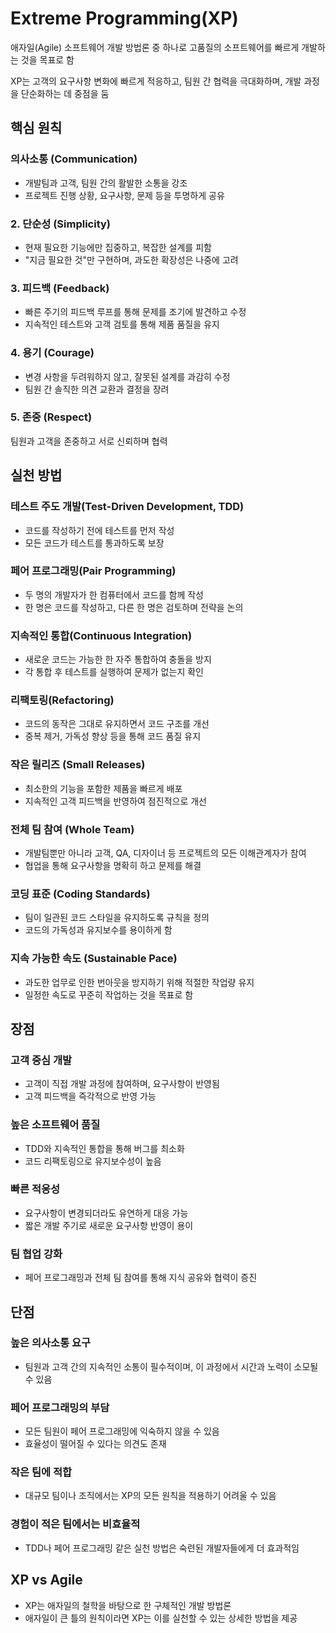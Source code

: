 # Extreme Programming(XP)

애자일(Agile) 소프트웨어 개발 방법론 중 하나로 고품질의 소프트웨어를 빠르게 개발하는 것을 목표로 함

XP는 고객의 요구사항 변화에 빠르게 적응하고, 팀원 간 협력을 극대화하며, 개발 과정을 단순화하는 데 중점을 둠

## 핵심 원칙

### 의사소통 (Communication)

- 개발팀과 고객, 팀원 간의 활발한 소통을 강조
- 프로젝트 진행 상황, 요구사항, 문제 등을 투명하게 공유

### 2. 단순성 (Simplicity)

- 현재 필요한 기능에만 집중하고, 복잡한 설계를 피함
- "지금 필요한 것"만 구현하며, 과도한 확장성은 나중에 고려

### 3. 피드백 (Feedback)

- 빠른 주기의 피드백 루프를 통해 문제를 조기에 발견하고 수정
- 지속적인 테스트와 고객 검토를 통해 제품 품질을 유지

### 4. 용기 (Courage)

- 변경 사항을 두려워하지 않고, 잘못된 설계를 과감히 수정
- 팀원 간 솔직한 의견 교환과 결정을 장려

### 5. 존중 (Respect)

팀원과 고객을 존중하고 서로 신뢰하며 협력

## 실천 방법

### 테스트 주도 개발(Test-Driven Development, TDD)

- 코드를 작성하기 전에 테스트를 먼저 작성
- 모든 코드가 테스트를 통과하도록 보장

### 페어 프로그래밍(Pair Programming)

- 두 명의 개발자가 한 컴퓨터에서 코드를 함께 작성
- 한 명은 코드를 작성하고, 다른 한 명은 검토하며 전략을 논의

### 지속적인 통합(Continuous Integration)

- 새로운 코드는 가능한 한 자주 통합하여 충돌을 방지
- 각 통합 후 테스트를 실행하여 문제가 없는지 확인

### 리팩토링(Refactoring)

- 코드의 동작은 그대로 유지하면서 코드 구조를 개선
- 중복 제거, 가독성 향상 등을 통해 코드 품질 유지

### 작은 릴리즈 (Small Releases)

- 최소한의 기능을 포함한 제품을 빠르게 배포
- 지속적인 고객 피드백을 반영하여 점진적으로 개선

### 전체 팀 참여 (Whole Team)

- 개발팀뿐만 아니라 고객, QA, 디자이너 등 프로젝트의 모든 이해관계자가 참여
- 협업을 통해 요구사항을 명확히 하고 문제를 해결

### 코딩 표준 (Coding Standards)

- 팀이 일관된 코드 스타일을 유지하도록 규칙을 정의
- 코드의 가독성과 유지보수를 용이하게 함

### 지속 가능한 속도 (Sustainable Pace)

- 과도한 업무로 인한 번아웃을 방지하기 위해 적절한 작업량 유지
- 일정한 속도로 꾸준히 작업하는 것을 목표로 함

## 장점

### 고객 중심 개발

- 고객이 직접 개발 과정에 참여하며, 요구사항이 반영됨
- 고객 피드백을 즉각적으로 반영 가능

### 높은 소프트웨어 품질

- TDD와 지속적인 통합을 통해 버그를 최소화
- 코드 리팩토링으로 유지보수성이 높음

### 빠른 적응성

- 요구사항이 변경되더라도 유연하게 대응 가능
- 짧은 개발 주기로 새로운 요구사항 반영이 용이

### 팀 협업 강화

- 페어 프로그래밍과 전체 팀 참여를 통해 지식 공유와 협력이 증진

## 단점

### 높은 의사소통 요구

- 팀원과 고객 간의 지속적인 소통이 필수적이며, 이 과정에서 시간과 노력이 소모될 수 있음

### 페어 프로그래밍의 부담

- 모든 팀원이 페어 프로그래밍에 익숙하지 않을 수 있음
- 효율성이 떨어질 수 있다는 의견도 존재

### 작은 팀에 적합

- 대규모 팀이나 조직에서는 XP의 모든 원칙을 적용하기 어려울 수 있음

### 경험이 적은 팀에서는 비효율적

- TDD나 페어 프로그래밍 같은 실천 방법은 숙련된 개발자들에게 더 효과적임

## XP vs Agile

- XP는 애자일의 철학을 바탕으로 한 구체적인 개발 방법론
- 애자일이 큰 틀의 원칙이라면 XP는 이를 실천할 수 있는 상세한 방법을 제공


